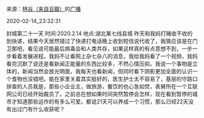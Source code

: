 来源：[林谷（来自豆瓣）](https://www.douban.com/people/115816477/)的[广播](https://www.douban.com/people/115816477/status/2811382805/)


2020-02-14_23:32:31


封城第二十一天
时间:2020.2.14
地点:湖北某七线县城
昨天和我妈打赌收不收的到快递，结果今天居然错过了快递打电话晚上收到短信说代收了，我猜应该是在门卫那吧。看见说可能最后病毒会和人类共存，如果这样真的有点意想不到，一步一步看着发展进程。我妈不让看网上杂七杂八的消息，我给我妈看了一个视频，我妈看完沉默了说还是看新闻正能量的东西比较多，不然心情压抑。我说一个事物是立体的，新闻当然会放光明面，我每天也看新闻，但同时看下阴影更加全面的认识一个食物也没错吧。能在家里关着其实挺好的，医生护士太不容易了，基层的守路口排查的人员我是，那些小企业主，做旅游，餐饮的也心急如焚，表舅所在一个互联网公司已经开始裁员了。之前总在想如果时间突然暂停会怎样，现在看到暂停的城市才知道那些运作的有多么可爱。都说21天可以养成一个习惯，那么已经22天没有出过门有什么收获呢？

